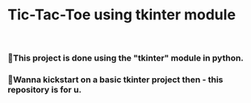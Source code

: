 <h1>Tic-Tac-Toe using tkinter module</h1></br>


<h3>📌This project is done using the "tkinter" module in python.</h3>

<h3>💯Wanna kickstart on a basic tkinter project then - this repository is for u.</h3>

